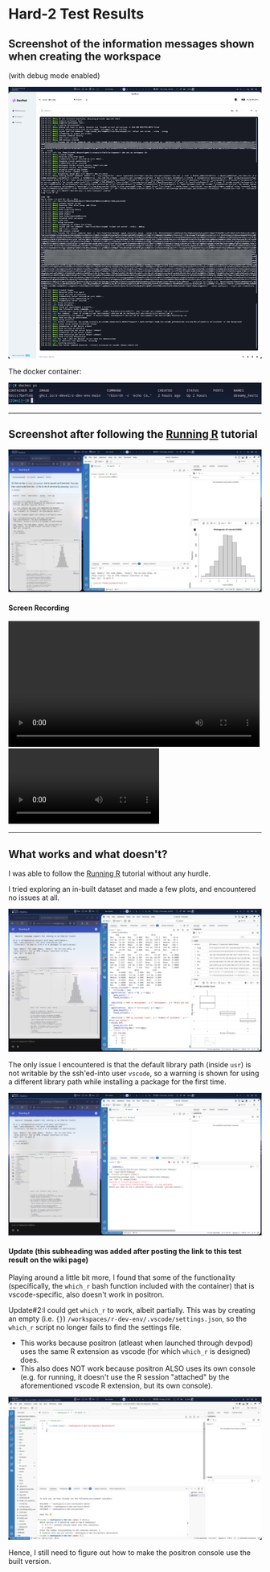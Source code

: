 # Hard-2 Test Results

## Screenshot of the information messages shown when creating the workspace

(with debug mode enabled)

![image](screenshots/container-creation-logs.png)

The docker container:

![image](screenshots/docker-container.png)

---

## Screenshot after following the [Running R](https://contributor.r-project.org/r-dev-env/tutorials/running_r/) tutorial

![running-r](screenshots/running-r.png)

#### Screen Recording

<video src="./screenshots/running_r.mp4" controls width=500></video>
![running-R-screen-recording](screenshots/running_r.mp4)

---

## What works and what doesn't?

I was able to follow the [Running R](https://contributor.r-project.org/r-dev-env/tutorials/running_r/) tutorial without any hurdle.

I tried exploring an in-built dataset and made a few plots, and encountered no issues at all.

![image](screenshots/misc_usage.png)

The only issue I encountered is that the default library path (inside `usr`) is not writable by the ssh'ed-into user `vscode`, so a warning is shown for using a different library path while installing a package for the first time.

![image](screenshots/unwritable-default-library-path.png)


#### Update (this subheading was added after posting the link to this test result on the wiki page)

Playing around a little bit more, I found that some of the functionality (specifically, the `which_r` bash function included with the container) that is vscode-specific, also doesn't work in positron.

Update#2:I could get `which_r` to work, albeit partially. This was by creating an empty (i.e. `{}`) `/workspaces/r-dev-env/.vscode/settings.json`, so the `which_r` script no longer fails to find the settings file. 
- This works because positron (atleast when launched through devpod) uses the same R extension as vscode (for which `which_r` is designed) does.
- This also does NOT work because positron ALSO uses its own console (e.g. for running, it doesn't use the R session "attached" by the aforementioned vscode R extension, but its own console).

![devpod-positron-using-which_r](screenshots/devpod-positron-switching-which_R.png)

Hence, I still need to figure out how to make the positron console use the built version.
